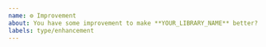 ```yaml
---
name: ⚙ Improvement
about: You have some improvement to make **YOUR_LIBRARY_NAME** better?
labels: type/enhancement
---
```


<!--
- Please target the main branch of **YOUR_LIBRARY_NAME**
-->